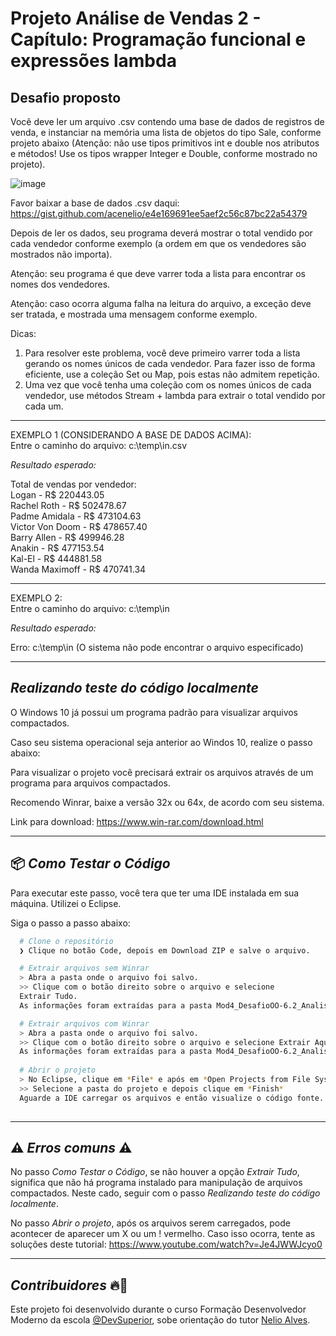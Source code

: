 # Projeto Análise de Vendas 2 - Capítulo: Programação funcional e expressões lambda
## Desafio proposto
Você deve ler um arquivo .csv contendo uma base de dados de registros de venda, e instanciar na memória uma lista de objetos do tipo Sale,
conforme projeto abaixo (Atenção: não use tipos primitivos int e double nos atributos e métodos! Use os tipos wrapper Integer e Double,
conforme mostrado no projeto).

![image](https://user-images.githubusercontent.com/88738577/210095673-379f3fa5-0e86-4431-ac7d-e2e636511c11.png)

Favor baixar a base de dados .csv daqui: https://gist.github.com/acenelio/e4e169691ee5aef2c56c87bc22a54379

Depois de ler os dados, seu programa deverá mostrar o total vendido por cada vendedor conforme exemplo (a ordem em que os vendedores são mostrados não importa).

Atenção: seu programa é que deve varrer toda a lista para encontrar os nomes dos vendedores.

Atenção: caso ocorra alguma falha na leitura do arquivo, a exceção deve ser tratada, e mostrada uma mensagem conforme exemplo.

Dicas:
1) Para resolver este problema, você deve primeiro varrer toda a lista gerando os nomes únicos de cada
vendedor. Para fazer isso de forma eficiente, use a coleção Set ou Map, pois estas não admitem repetição.
2) Uma vez que você tenha uma coleção com os nomes únicos de cada vendedor, use métodos Stream +
lambda para extrair o total vendido por cada um.

---
EXEMPLO 1 (CONSIDERANDO A BASE DE DADOS ACIMA): <br>
Entre o caminho do arquivo: c:\temp\in.csv <br>

*Resultado esperado:*

Total de vendas por vendedor: <br>
Logan - R$ 220443.05 <br>
Rachel Roth - R$ 502478.67 <br>
Padme Amidala - R$ 473104.63 <br>
Victor Von Doom - R$ 478657.40 <br>
Barry Allen - R$ 499946.28 <br>
Anakin - R$ 477153.54 <br>
Kal-El - R$ 444881.58 <br>
Wanda Maximoff - R$ 470741.34 <br>

---
EXEMPLO 2: <br>
Entre o caminho do arquivo: c:\temp\in <br>

*Resultado esperado:* 

Erro: c:\temp\in (O sistema não pode encontrar o arquivo especificado)

---
## *Realizando teste do código localmente* 
O Windows 10 já possui um programa padrão para visualizar arquivos compactados.

Caso seu sistema operacional seja anterior ao Windos 10, realize o passo abaixo:

Para visualizar o projeto você precisará extrair os arquivos através de um programa para arquivos compactados.

Recomendo Winrar, baixe a versão 32x ou 64x, de acordo com seu sistema.

Link para download:
https://www.win-rar.com/download.html

---
## 📦️ *Como Testar o Código*
Para executar este passo, você tera que ter uma IDE instalada em sua máquina. Utilizei o Eclipse.


Siga o passo a passo abaixo:
```bash
  # Clone o repositório
  ❯ Clique no botão Code, depois em Download ZIP e salve o arquivo.

  # Extrair arquivos sem Winrar
  > Abra a pasta onde o arquivo foi salvo.
  >> Clique com o botão direito sobre o arquivo e selecione
  Extrair Tudo.
  As informações foram extraídas para a pasta Mod4_DesafioOO-6.2_AnaliseDeVendas2-main.

  # Extrair arquivos com Winrar
  > Abra a pasta onde o arquivo foi salvo.
  >> Clique com o botão direito sobre o arquivo e selecione Extrair Aqui (Extract Here).
  As informações foram extraídas para a pasta Mod4_DesafioOO-6.2_AnaliseDeVendas2-main.
  
  # Abrir o projeto
  > No Eclipse, clique em *File* e após em *Open Projects from File System...*
  >> Selecione a pasta do projeto e depois clique em *Finish*
  Aguarde a IDE carregar os arquivos e então visualize o código fonte.
  
```

---
## ⚠️ *Erros comuns* ⚠️

No passo *Como Testar o Código*, se não houver a opção *Extrair Tudo*, significa que não há programa instalado para manipulação de arquivos compactados.
Neste cado, seguir com o passo *Realizando teste do código localmente*.

No passo *Abrir o projeto*, após os arquivos serem carregados, pode acontecer de aparecer um X ou um ! vermelho. Caso isso ocorra, tente as soluções deste
tutorial: https://www.youtube.com/watch?v=Je4JWWJcyo0

---
## *Contribuidores* 🔥👊
Este projeto foi desenvolvido durante o curso Formação Desenvolvedor Moderno da escola [@DevSuperior](https://devsuperior.com.br), sobe orientação do tutor [Nelio Alves](https://www.linkedin.com/in/nelio-alves/?originalSubdomain=br).
